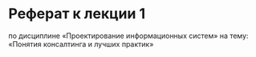# Реферат к лекции 1 
по дисциплине «Проектирование информационных систем»
на тему: «Понятия консалтинга и лучших практик»
